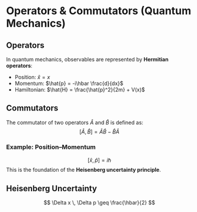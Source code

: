 # Operators & Commutators (Quantum Mechanics)

## Operators
In quantum mechanics, observables are represented by **Hermitian operators**:
- Position: $\hat{x} = x$
- Momentum: $\hat{p} = -i\hbar \frac{d}{dx}$
- Hamiltonian: $\hat{H} = \frac{\hat{p}^2}{2m} + V(x)$

## Commutators
The commutator of two operators $\hat{A}$ and $\hat{B}$ is defined as:
$$
[\hat{A}, \hat{B}] = \hat{A}\hat{B} - \hat{B}\hat{A}
$$

### Example: Position–Momentum
$$
[\hat{x}, \hat{p}] = i\hbar
$$
This is the foundation of the **Heisenberg uncertainty principle**.

## Heisenberg Uncertainty
$$
\Delta x \, \Delta p \geq \frac{\hbar}{2}
$$
